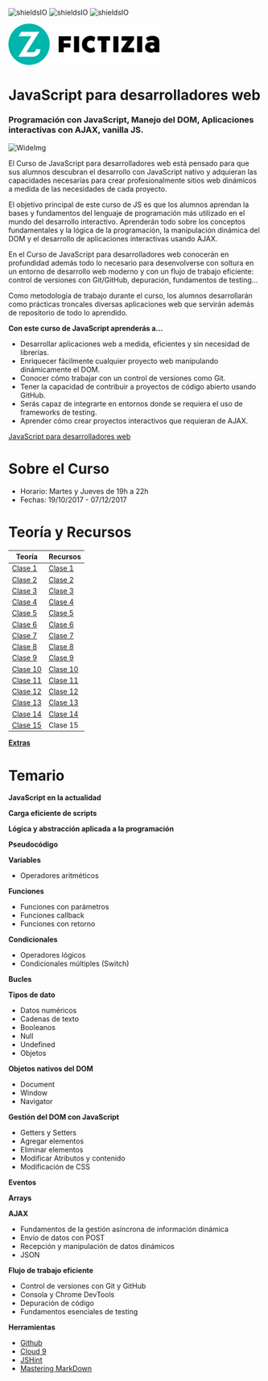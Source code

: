 ![shieldsIO](https://img.shields.io/github/issues/Fictizia/Curso-JS-para-desarrolladores-web_ed9.svg)
![shieldsIO](https://img.shields.io/github/forks/Fictizia/Curso-JS-para-desarrolladores-web_ed9.svg)
![shieldsIO](https://img.shields.io/github/stars/Fictizia/Curso-JS-para-desarrolladores-web_ed9.svg)

<img src="/imagenes/fictizia.png" alt="Fictizia" width="300"/>

# JavaScript para desarrolladores web
### Programación con JavaScript, Manejo del DOM, Aplicaciones interactivas con AJAX, vanilla JS.



![WideImg](http://www.fictizia.com/assets/styles/styleImgs/wideBox/widebox_js.png)


El Curso de JavaScript para desarrolladores web está pensado para que sus alumnos descubran el desarrollo con JavaScript nativo y adquieran las capacidades necesarias para crear profesionalmente sitios web dinámicos a medida de las necesidades de cada proyecto.

El objetivo principal de este curso de JS es que los alumnos aprendan la bases y fundamentos del lenguaje de programación más utilizado en el mundo del desarrollo interactivo. Aprenderán todo sobre los conceptos fundamentales y la lógica de la programación, la manipulación dinámica del DOM y el desarrollo de aplicaciones interactivas usando AJAX.

En el Curso de JavaScript para desarrolladores web conocerán en profundidad además todo lo necesario para desenvolverse con soltura en un entorno de desarrollo web moderno y con un flujo de trabajo eficiente: control de versiones con Git/GitHub, depuración, fundamentos de testing...

Como metodología de trabajo durante el curso, los alumnos desarrollarán como prácticas troncales diversas aplicaciones web que servirán además de repositorio de todo lo aprendido.

**Con este curso de JavaScript aprenderás a...**
- Desarrollar aplicaciones web a medida, eficientes y sin necesidad de librerías.
- Enriquecer fácilmente cualquier proyecto web manipulando dinámicamente el DOM.
- Conocer cómo trabajar con un control de versiones como Git.
- Tener la capacidad de contribuir a proyectos de código abierto usando GitHub.
- Serás capaz de integrarte en entornos donde se requiera el uso de frameworks de testing.
- Aprender cómo crear proyectos interactivos que requieran de AJAX.

[JavaScript para desarrolladores web](http://fictizia.com/formacion/curso_javascript)

Sobre el Curso
=================
* Horario: Martes y Jueves de 19h a 22h
* Fechas: 19/10/2017 - 07/12/2017


Teoría y Recursos
=================
| Teoría                      | Recursos                      |
| --------------------------- | ----------------------------- |
| [Clase 1](teoria/dia1.md)   | [Clase 1](recursos/dia1.md)   |
| [Clase 2](teoria/dia2.md)   | [Clase 2](recursos/dia2.md)   |
| [Clase 3](teoria/dia3.md)   | [Clase 3](recursos/dia3.md)   |
| [Clase 4](teoria/dia4.md)   | [Clase 4](recursos/dia4.md)   |
| [Clase 5](teoria/dia5.md)   | [Clase 5](recursos/dia5.md)   |
| [Clase 6](teoria/dia6.md)   | [Clase 6](recursos/dia6.md)   |
| [Clase 7](teoria/dia7.md)   | [Clase 7](recursos/dia7.md)   |
| [Clase 8](teoria/dia8.md)   | [Clase 8](recursos/dia8.md)   |
| [Clase 9](teoria/dia9.md)   | [Clase 9](recursos/dia9.md)   |
| [Clase 10](teoria/dia10.md) | [Clase 10](recursos/dia10.md) |
| [Clase 11](teoria/dia11.md) | [Clase 11](recursos/dia11.md) |
| [Clase 12](teoria/dia12.md) | [Clase 12](recursos/dia12.md) |
| [Clase 13](teoria/dia13.md) | [Clase 13](recursos/dia13.md) |
| [Clase 14](teoria/dia14.md) | [Clase 14](recursos/dia14.md) |
| [Clase 15](teoria/dia15.md) | Clase 15                      |

**[Extras](teoria/extra.md)**

Temario
=================

**JavaScript en la actualidad**

**Carga eficiente de scripts**

**Lógica y abstracción aplicada a la programación**

**Pseudocódigo**

**Variables**
* Operadores aritméticos

**Funciones**
* Funciones con parámetros
* Funciones callback
* Funciones con retorno

**Condicionales**
* Operadores lógicos
* Condicionales múltiples (Switch)

**Bucles**

**Tipos de dato**
* Datos numéricos
* Cadenas de texto
* Booleanos
* Null
* Undefined
* Objetos

**Objetos nativos del DOM**
* Document
* Window
* Navigator

**Gestión del DOM con JavaScript**
* Getters y Setters
* Agregar elementos
* Eliminar elementos
* Modificar Atributos y contenido
* Modificación de CSS

**Eventos**

**Arrays**

**AJAX**
* Fundamentos de la gestión asíncrona de información dinámica
* Envío de datos con POST
* Recepción y manipulación de datos dinámicos
* JSON

**Flujo de trabajo eficiente**
* Control de versiones con Git y GitHub
* Consola y Chrome DevTools
* Depuración de código
* Fundamentos esenciales de testing

**Herramientas**
* [Github](https://github.com/)
* [Cloud 9](https://c9.io/ulisesgascon)
* [JSHint](http://www.jshint.com/)
* [Mastering MarkDown](https://guides.github.com/features/mastering-markdown/)